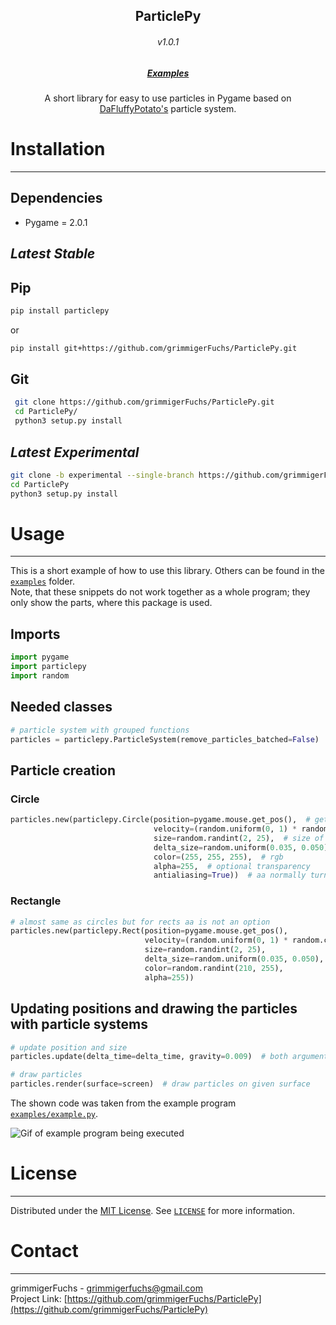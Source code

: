 <p align="center">
   <h2 align="center">ParticlePy</h2>
   <h6 align="center">v1.0.1</h6>
   <h5 align="center"><a href="https://github.com/grimmigerFuchs/ParticlePy/tree/master/examples">Examples</a></h5>
   <p align="center">
      A short library for easy to use particles in Pygame based on <a href="http://dafluffypotato.com/" target="blank">DaFluffyPotato's</a> particle system.
   </p>
</p>

# Installation

------



## Dependencies

- Pygame = 2.0.1

## *Latest Stable*

## Pip

```bash
pip install particlepy
```
or
```bash
pip install git+https://github.com/grimmigerFuchs/ParticlePy.git
```

## Git

```bash
 git clone https://github.com/grimmigerFuchs/ParticlePy.git
 cd ParticlePy/
 python3 setup.py install
```



## *Latest Experimental*

```bash
git clone -b experimental --single-branch https://github.com/grimmigerFuchs/ParticlePy.git
cd ParticlePy
python3 setup.py install
```

# Usage

------

This is a short example of how to use this library. Others can be found in the [`examples`](https://github.com/grimmigerFuchs/ParticlePy/tree/master/examples) folder.\
Note, that these snippets do not work together as a whole program; they only show the parts, where this package is used.

## Imports

```python
import pygame
import particlepy
import random
```

## Needed classes

```python
# particle system with grouped functions
particles = particlepy.ParticleSystem(remove_particles_batched=False)  # particle system; argument: no batched removals
```

## Particle creation

### Circle

```python
particles.new(particlepy.Circle(position=pygame.mouse.get_pos(),  # get mouse pos
                                velocity=(random.uniform(0, 1) * random.choice((-1, 1)), -3),  # x and y velocity
                                size=random.randint(2, 25),  # size of particles
                                delta_size=random.uniform(0.035, 0.050),  # decreases size every frame
                                color=(255, 255, 255),  # rgb
                                alpha=255,  # optional transparency
                                antialiasing=True))  # aa normally turned off
```

### Rectangle

```python
# almost same as circles but for rects aa is not an option
particles.new(particlepy.Rect(position=pygame.mouse.get_pos(),
                              velocity=(random.uniform(0, 1) * random.choice((-1, 1)), -3),
                              size=random.randint(2, 25),
                              delta_size=random.uniform(0.035, 0.050),
                              color=random.randint(210, 255),
                              alpha=255))
```

## Updating positions and drawing the particles with particle systems

```python
# update position and size
particles.update(delta_time=delta_time, gravity=0.009)  # both arguments are optional; gravity pulls particles down

# draw particles
particles.render(surface=screen)  # draw particles on given surface
```

The shown code was taken from the example program [`examples/example.py`](https://github.com/grimmigerFuchs/ParticlePy/blob/master/examples/example.py).

![Gif of example program being executed](https://media.giphy.com/media/961YhKg8e59t0Y9eUu/giphy.gif)

# License

------

Distributed under the [MIT License](https://choosealicense.com/licenses/mit/). See [`LICENSE`](https://github.com/grimmigerFuchs/ParticlePy/blob/master/LICENSE) for more
information.

# Contact

------

grimmigerFuchs - [grimmigerfuchs@gmail.com](mailto:grimmigerFuchs)\
Project Link: [https://github.com/grimmigerFuchs/ParticlePy](https://github.com/grimmigerFuchs/ParticlePy)